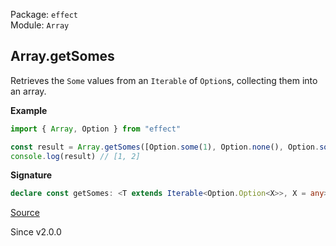 Package: `effect`<br />
Module: `Array`<br />

## Array.getSomes

Retrieves the `Some` values from an `Iterable` of `Option`s, collecting them into an array.

**Example**

```ts
import { Array, Option } from "effect"

const result = Array.getSomes([Option.some(1), Option.none(), Option.some(2)])
console.log(result) // [1, 2]
```

**Signature**

```ts
declare const getSomes: <T extends Iterable<Option.Option<X>>, X = any>(self: T) => Array<Option.Option.Value<ReadonlyArray.Infer<T>>>
```

[Source](https://github.com/Effect-TS/effect/tree/main/packages/effect/src/Array.ts#L2559)

Since v2.0.0